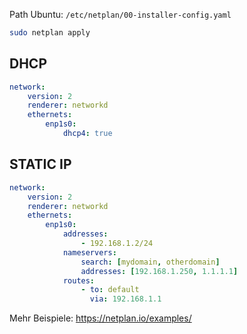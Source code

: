 	
Path Ubuntu:
`/etc/netplan/00-installer-config.yaml`

```bash
sudo netplan apply
```


## DHCP

```yaml
network:
    version: 2
    renderer: networkd
    ethernets:
        enp1s0:
            dhcp4: true
```


## STATIC IP

```yaml
network:
    version: 2
    renderer: networkd
    ethernets:
        enp1s0:
            addresses:
                - 192.168.1.2/24
            nameservers:
                search: [mydomain, otherdomain]
                addresses: [192.168.1.250, 1.1.1.1]
            routes:
                - to: default
                  via: 192.168.1.1
```


Mehr Beispiele:
https://netplan.io/examples/